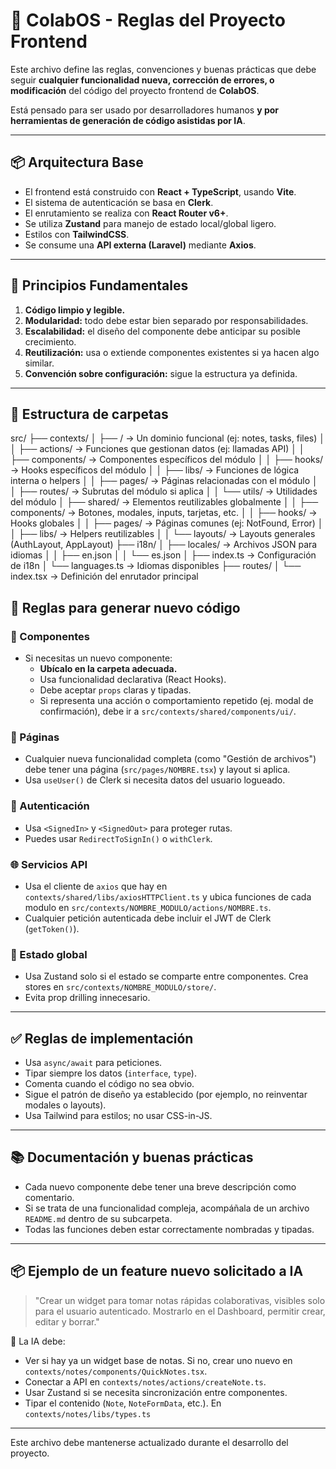 # 📐 ColabOS - Reglas del Proyecto Frontend

Este archivo define las reglas, convenciones y buenas prácticas que debe seguir **cualquier funcionalidad nueva, corrección de errores, o modificación** del código del proyecto frontend de **ColabOS**.

Está pensado para ser usado por desarrolladores humanos **y por herramientas de generación de código asistidas por IA**.

---

## 📦 Arquitectura Base

- El frontend está construido con **React + TypeScript**, usando **Vite**.
- El sistema de autenticación se basa en **Clerk**.
- El enrutamiento se realiza con **React Router v6+**.
- Se utiliza **Zustand** para manejo de estado local/global ligero.
- Estilos con **TailwindCSS**.
- Se consume una **API externa (Laravel)** mediante **Axios**.

---

## 🧠 Principios Fundamentales

1. **Código limpio y legible.**
2. **Modularidad:** todo debe estar bien separado por responsabilidades.
3. **Escalabilidad:** el diseño del componente debe anticipar su posible crecimiento.
4. **Reutilización:** usa o extiende componentes existentes si ya hacen algo similar.
5. **Convención sobre configuración:** sigue la estructura ya definida.

---

## 📁 Estructura de carpetas
src/
├── contexts/
│ ├── <module>/ → Un dominio funcional (ej: notes, tasks, files)
│ │ ├── actions/ → Funciones que gestionan datos (ej: llamadas API)
│ │ ├── components/ → Componentes específicos del módulo
│ │ ├── hooks/ → Hooks específicos del módulo
│ │ ├── libs/ → Funciones de lógica interna o helpers
│ │ ├── pages/ → Páginas relacionadas con el módulo
│ │ ├── routes/ → Subrutas del módulo si aplica
│ │ └── utils/ → Utilidades del módulo
│ ├── shared/ → Elementos reutilizables globalmente
│ │ ├── components/ → Botones, modales, inputs, tarjetas, etc.
│ │ ├── hooks/ → Hooks globales
│ │ ├── pages/ → Páginas comunes (ej: NotFound, Error)
│ │ ├── libs/ → Helpers reutilizables
│ │ └── layouts/ → Layouts generales (AuthLayout, AppLayout)
├── i18n/
│ ├── locales/ → Archivos JSON para idiomas
│ │ ├── en.json
│ │ └── es.json
│ ├── index.ts → Configuración de i18n
│ └── languages.ts → Idiomas disponibles
├── routes/
│ └── index.tsx → Definición del enrutador principal

## 🧱 Reglas para generar nuevo código

### 🧩 Componentes

- Si necesitas un nuevo componente:
  - **Ubícalo en la carpeta adecuada.**
  - Usa funcionalidad declarativa (React Hooks).
  - Debe aceptar `props` claras y tipadas.
  - Si representa una acción o comportamiento repetido (ej. modal de confirmación), debe ir a `src/contexts/shared/components/ui/`.

### 📄 Páginas

- Cualquier nueva funcionalidad completa (como "Gestión de archivos") debe tener una página (`src/pages/NOMBRE.tsx`) y layout si aplica.
- Usa `useUser()` de Clerk si necesita datos del usuario logueado.

### 🔐 Autenticación

- Usa `<SignedIn>` y `<SignedOut>` para proteger rutas.
- Puedes usar `RedirectToSignIn()` o `withClerk`.

### 🌐 Servicios API

- Usa el cliente de `axios` que hay en `contexts/shared/libs/axiosHTTPClient.ts` y ubica funciones de cada modulo en `src/contexts/NOMBRE_MODULO/actions/NOMBRE.ts`.  
- Cualquier petición autenticada debe incluir el JWT de Clerk (`getToken()`).

### 🔄 Estado global

- Usa Zustand solo si el estado se comparte entre componentes. Crea stores en `src/contexts/NOMBRE_MODULO/store/`.
- Evita prop drilling innecesario.

---

## ✅ Reglas de implementación

- Usa `async/await` para peticiones.
- Tipar siempre los datos (`interface`, `type`).
- Comenta cuando el código no sea obvio.
- Sigue el patrón de diseño ya establecido (por ejemplo, no reinventar modales o layouts).
- Usa Tailwind para estilos; no usar CSS-in-JS.

---

## 📚 Documentación y buenas prácticas

- Cada nuevo componente debe tener una breve descripción como comentario.
- Si se trata de una funcionalidad compleja, acompáñala de un archivo `README.md` dentro de su subcarpeta.
- Todas las funciones deben estar correctamente nombradas y tipadas.

---

## 📦 Ejemplo de un feature nuevo solicitado a IA

> "Crear un widget para tomar notas rápidas colaborativas, visibles solo para el usuario autenticado. Mostrarlo en el Dashboard, permitir crear, editar y borrar."

🔁 La IA debe:
- Ver si hay ya un widget base de notas. Si no, crear uno nuevo en `contexts/notes/components/QuickNotes.tsx`.
- Conectar a API en `contexts/notes/actions/createNote.ts`.
- Usar Zustand si se necesita sincronización entre componentes.
- Tipar el contenido (`Note`, `NoteFormData`, etc.). En `contexts/notes/libs/types.ts`

---

Este archivo debe mantenerse actualizado durante el desarrollo del proyecto.